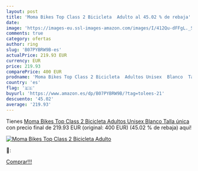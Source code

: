 ```yaml
---
layout: post
title: 'Moma Bikes Top Class 2 Bicicleta  Adulto al 45.02 % de rebaja'
date: 
image: 'https://images-eu.ssl-images-amazon.com/images/I/412Qu-dFFgL._SL200_.jpg'
comments: true
category: ofertas
author: ring
slug: 'B07PYBRW9B-es'
actualPrice: 219.93 EUR
currency: EUR
price: 219.93
comparePrice: 400 EUR
prodname: 'Moma Bikes Top Class 2 Bicicleta  Adultos Unisex  Blanco  Talla única'
country: 'es'
flag: '🇪🇸'
buyurl: 'https://www.amazon.es/dp/B07PYBRW9B/?tag=tolees-21'
descuento: '45.02'
average: '219.93'
---
```


Tienes [Moma Bikes Top Class 2 Bicicleta  Adultos Unisex  Blanco  Talla única](https://www.amazon.es/dp/B07PYBRW9B/?tag=tolees-21) con precio final de  219.93 EUR (original: 400 EUR) (45.02 %  de rebaja) aqui!

[![Moma Bikes Top Class 2 Bicicleta  Adulto](https://images-eu.ssl-images-amazon.com/images/I/412Qu-dFFgL._SL200_.jpg)](https://www.amazon.es/dp/B07PYBRW9B/?tag=tolees-21)

🔎:


[Comprar!!!](https://www.amazon.es/dp/B07PYBRW9B/?tag=tolees-21)
